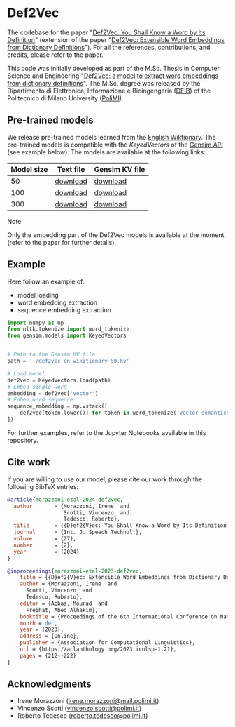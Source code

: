 # Def2Vec

The codebase for the paper "[Def2Vec: You Shall Know a Word by Its Definition](https://www.overleaf.com/read/vkgpmmbgscgn#bd6866)" (extension of the paper "[Def2Vec: Extensible Word Embeddings from Dictionary Definitions](https://aclanthology.org/2023.icnlsp-1.21)").
For all the references, contributions, and credits, please refer to the paper.

This code was initially developed as part of the M.Sc. Thesis in Computer Science and Engineering "[Def2Vec: a model to extract word embeddings from dictionary definitions](https://www.politesi.polimi.it/handle/10589/179715)".
The M.Sc. degree was released by the Dipartimento di Elettronica, Informazione e Bioingengeria  ([DEIB](https://www.deib.polimi.it/eng/home-page)) of the Politecnico di Milano University ([PoliMI](https://www.polimi.it)).

## Pre-trained models

We release pre-trained models learned from the [English Wiktionary](https://en.wiktionary.org/wiki/Wiktionary:Main_Page).
The pre-trained models is compatible with the *KeyedVectors* of the [Gensim API](https://radimrehurek.com/gensim/) (see example below).
The models are available at the following links: 

| Model size | Text file                                                                                                                                 | Gensim KV file                                                                                                                            |
|------------|-------------------------------------------------------------------------------------------------------------------------------------------|-------------------------------------------------------------------------------------------------------------------------------------------|
| 50         | [download](https://polimi365-my.sharepoint.com/:u:/g/personal/10451445_polimi_it/EaI8ormefBlIoQB-1YWH22YBTD0rEtPbaD11YkMMNqlKxg?e=qLAMmA) | [download](https://polimi365-my.sharepoint.com/:u:/g/personal/10451445_polimi_it/ERJlBEE6EsNLmyK9t2nsCsEBR5L9cKsr_s9xXz3YIlcF6w?e=9poPf7) |
| 100        | [download](https://polimi365-my.sharepoint.com/:u:/g/personal/10451445_polimi_it/EbYQNGrfPuBPhEXA-EjPL7IBmM0XqB_ZYewU1nj5p3jHRQ?e=Pyb0ac) | [download](https://polimi365-my.sharepoint.com/:u:/g/personal/10451445_polimi_it/EcD5S6HqE0NDmgfDTADyc9gBHlkRoRofGvgV8cVOGJ2ISw?e=ayr8e5) |
| 300        | [download](https://polimi365-my.sharepoint.com/:u:/g/personal/10451445_polimi_it/EfQqgCR4fxxFoWWgw3YSYYIBAKq20vtObQNpjiJ1GiyQMA?e=PAncqK) | [download](https://polimi365-my.sharepoint.com/:u:/g/personal/10451445_polimi_it/EV4dqNoPQRFBnRh8TqXeh0IBtdD83314hQ-rkC8h5nucVQ?e=yEGJ0S) |

> [!NOTE]
> 
> Only the embedding part of the Def2Vec models is available at the moment (refer to the paper for further details).

## Example

Here follow an example of:
- model loading
- word embedding extraction
- sequence embedding extraction

```python
import numpy as np
from nltk.tokenize import word_tokenize
from gensim.models import KeyedVectors


# Path to the Gensim KV file
path = './def2vec_en_wikitionary_50.kv'

# Load model
def2vec = KeyedVectors.load(path)
# Embed single word
embedding = def2vec['vector']
# Embed word sequence
sequence_embedding = np.vstack([
    def2vec[token.lower()] for token in word_tokenize('Vector semantics is cool!')
])
```

For further examples, refer to the Jupyter Notebooks available in this repository.

## Cite work

If you are willing to use our model, please cite our work through the following BibTeX entries:

```bibtex
@article{morazzoni-etal-2024-def2vec,
  author       = {Morazzoni, Irene  and
                  Scotti, Vincenzo  and
                  Tedesco, Roberto},
  title        = {{D}ef2{V}ec: You Shall Know a Word by Its Definition},
  journal      = {Int. J. Speech Technol.},
  volume       = {27},
  number       = {2},
  year         = {2024}
}

@inproceedings{morazzoni-etal-2023-def2vec,
    title = {{D}ef2{V}ec: Extensible Word Embeddings from Dictionary Definitions},
    author = {Morazzoni, Irene  and
      Scotti, Vincenzo  and
      Tedesco, Roberto},
    editor = {Abbas, Mourad  and
      Freihat, Abed Alhakim},
    booktitle = {Proceedings of the 6th International Conference on Natural Language and Speech Processing (ICNLSP 2023)},
    month = dec,
    year = {2023},
    address = {Online},
    publisher = {Association for Computational Linguistics},
    url = {https://aclanthology.org/2023.icnlsp-1.21},
    pages = {212--222}
}
```

## Acknowledgments

- Irene Morazzoni ([irene.morazzoni@mail.polimi.it](mailto:irene.morazzoni@mail.polimi.it))
- Vincenzo Scotti ([vincenzo.scotti@polimi.it](mailto:vincenzo.scotti@polimi.it))
- Roberto Tedesco ([roberto.tedesco@polimi.it](mailto:roberto.tedesco@polimi.it))
